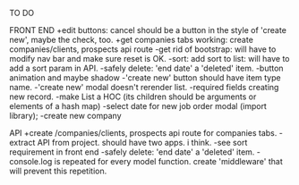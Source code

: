 TO DO

FRONT END
+edit buttons: cancel should be a button in the style of 'create new', maybe the check, too.
+get companies tabs working: create companies/clients, prospects api route
-get rid of bootstrap: will have to modify nav bar and make sure reset is OK.
-sort: add sort to list: will have to add a sort param in API.
-safely delete: 'end date' a 'deleted' item.
-button animation and maybe shadow
-'create new' button should have item type name.
-'create new' modal doesn't rerender list.
-required fields creating new record.
-make List a HOC (its children should be arguments or elements of a hash map)
-select date for new job order modal (import library);
-create new company

API
+create /companies/clients, prospects api route for companies tabs.
-extract API from project. should have two apps. i think.
-see sort requirement in front end
-safely delete: 'end date' a 'deleted' item.
-console.log is repeated for every model function. create 'middleware' that will prevent this repetition.
